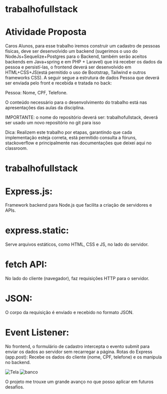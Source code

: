 # trabalhofullstack

# Atividade Proposta
Caros Alunos, para esse trabalho iremos construir um cadastro de pessoas físicas, deve ser desenvolvido um backend (sugerimos o uso do NodeJs+Sequelize+Postgres para o Backend, também serão aceitos backends em Java+spring e em PHP + Laravel) que irá receber os dados da pessoa e persistí-las, o frontend deverá ser desenvolvido em HTML+CSS+JS(está permitido o uso de Bootstrap, Tailwind e outros frameworks CSS). A seguir segue a estrutura de dados Pessoa que deverá ser enviada pelo front e recebida e tratada no back:

Pessoa: Nome, CPF, Telefone.

O conteúdo necessário para o desenvolvimento do trabalho está nas apresentações das aulas da disciplina.

IMPORTANTE: o nome do repositório deverá ser: trabalhofullstack, deverá ser usado um novo repositório no git para isso

Dica: Realizem este trabalho por etapas, garantindo que cada implementação esteja correta, está permitido consulta a fóruns, stackoverflow e principalmente nas documentações que deixei aqui no classroom.

# trabalhofullstack

# Express.js: 
Framework backend para Node.js que facilita a criação de servidores e APIs.
# express.static: 
Serve arquivos estáticos, como HTML, CSS e JS, no lado do servidor.
# fetch API: 
No lado do cliente (navegador), faz requisições HTTP para o servidor.
# JSON:
O corpo da requisição é enviado e recebido no formato JSON.
# Event Listener:
No frontend, o formulário de cadastro intercepta o evento submit para enviar os dados ao servidor sem recarregar a página.
Rotas do Express (app.post): Recebe os dados do cliente (nome, CPF, telefone) e os manipula no backend.

![Tela](https://github.com/user-attachments/assets/b06c5ae4-c752-4b04-8676-fbd334dd163c)
![banco](https://github.com/user-attachments/assets/bc28a20c-96c0-4024-9a9d-e82e3e2bdef4)

O projeto me trouxe um grande avanço no que posso aplicar em futuros desafios.
